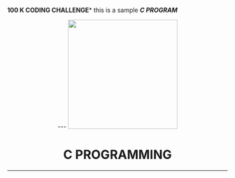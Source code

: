 **100 K CODING CHALLENGE*** this is a sample ***C PROGRAM***

  <div align="center">
  ---
  <img width="250px" src="https://i.pinimg.com/originals/6e/46/e7/6e46e7dbe2bb73dacc055e5dbd85c3ad.png">
  
 # C PROGRAMMING
  
  ---
  </div>
